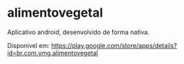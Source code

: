 # alimentovegetal
Aplicativo android, desenvolvido de forma nativa.

Dísponivel em:
https://play.google.com/store/apps/details?id=br.com.ymg.alimentovegetal
